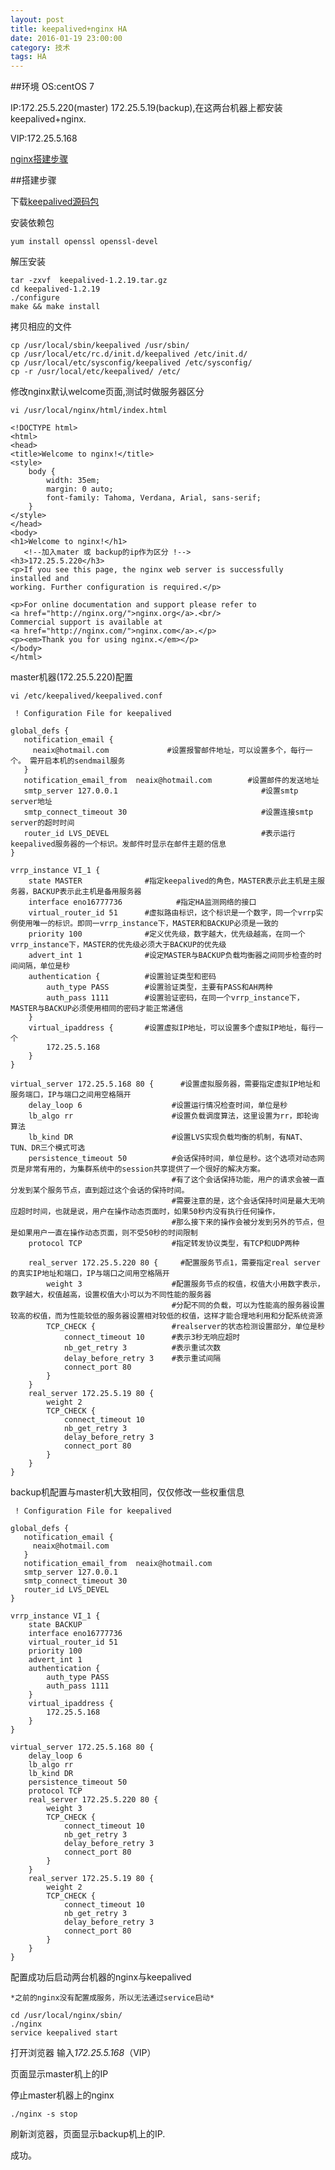 ```yaml
---
layout: post
title: keepalived+nginx HA
date: 2016-01-19 23:00:00
category: 技术
tags: HA
---
```

##环境
OS:centOS 7


IP:172.25.5.220(master) 172.25.5.19(backup),在这两台机器上都安装keepalived+nginx.

VIP:172.25.5.168

[nginx搭建步骤](http://www.neaix.com/2016/01/19/nginx-build.html)


##搭建步骤

下载[keepalived源码包](http://www.keepalived.org/software/keepalived-1.2.19.tar.gz)

安装依赖包

	yum install openssl openssl-devel
	
解压安装

	tar -zxvf  keepalived-1.2.19.tar.gz
	cd keepalived-1.2.19
	./configure
	make && make install
	
拷贝相应的文件

	cp /usr/local/sbin/keepalived /usr/sbin/ 
	cp /usr/local/etc/rc.d/init.d/keepalived /etc/init.d/  
	cp /usr/local/etc/sysconfig/keepalived /etc/sysconfig/  
	cp -r /usr/local/etc/keepalived/ /etc/  
	
修改nginx默认welcome页面,测试时做服务器区分 

	vi /usr/local/nginx/html/index.html
	
	<!DOCTYPE html>
	<html>
	<head>
	<title>Welcome to nginx!</title>
	<style>
	    body {
	        width: 35em;
	        margin: 0 auto;
	        font-family: Tahoma, Verdana, Arial, sans-serif;
	    }
	</style>
	</head>
	<body>
	<h1>Welcome to nginx!</h1>
       <!--加入mater 或 backup的ip作为区分 !-->
	<h3>172.25.5.220</h3>
	<p>If you see this page, the nginx web server is successfully installed and
	working. Further configuration is required.</p>
	
	<p>For online documentation and support please refer to
	<a href="http://nginx.org/">nginx.org</a>.<br/>
	Commercial support is available at
	<a href="http://nginx.com/">nginx.com</a>.</p>
	<p><em>Thank you for using nginx.</em></p>
	</body>
	</html>

master机器(172.25.5.220)配置

	vi /etc/keepalived/keepalived.conf
	
	 ! Configuration File for keepalived

	global_defs {
	   notification_email {
	     neaix@hotmail.com             #设置报警邮件地址，可以设置多个，每行一个。 需开启本机的sendmail服务
	   }
	   notification_email_from  neaix@hotmail.com        #设置邮件的发送地址
	   smtp_server 127.0.0.1                                #设置smtp server地址
	   smtp_connect_timeout 30                              #设置连接smtp server的超时时间
	   router_id LVS_DEVEL                                  #表示运行keepalived服务器的一个标识。发邮件时显示在邮件主题的信息
	}
	
	vrrp_instance VI_1 {
	    state MASTER              #指定keepalived的角色，MASTER表示此主机是主服务器，BACKUP表示此主机是备用服务器
	    interface eno16777736            #指定HA监测网络的接口
	    virtual_router_id 51      #虚拟路由标识，这个标识是一个数字，同一个vrrp实例使用唯一的标识。即同一vrrp_instance下，MASTER和BACKUP必须是一致的
	    priority 100              #定义优先级，数字越大，优先级越高，在同一个vrrp_instance下，MASTER的优先级必须大于BACKUP的优先级
	    advert_int 1              #设定MASTER与BACKUP负载均衡器之间同步检查的时间间隔，单位是秒
	    authentication {          #设置验证类型和密码
	        auth_type PASS        #设置验证类型，主要有PASS和AH两种
	        auth_pass 1111        #设置验证密码，在同一个vrrp_instance下，MASTER与BACKUP必须使用相同的密码才能正常通信
	    }
	    virtual_ipaddress {       #设置虚拟IP地址，可以设置多个虚拟IP地址，每行一个
	        172.25.5.168
	    }
	}
	
	virtual_server 172.25.5.168 80 {      #设置虚拟服务器，需要指定虚拟IP地址和服务端口，IP与端口之间用空格隔开
	    delay_loop 6                    #设置运行情况检查时间，单位是秒
	    lb_algo rr                      #设置负载调度算法，这里设置为rr，即轮询算法
	    lb_kind DR                      #设置LVS实现负载均衡的机制，有NAT、TUN、DR三个模式可选
	    persistence_timeout 50          #会话保持时间，单位是秒。这个选项对动态网页是非常有用的，为集群系统中的session共享提供了一个很好的解决方案。
	                                    #有了这个会话保持功能，用户的请求会被一直分发到某个服务节点，直到超过这个会话的保持时间。
	                                    #需要注意的是，这个会话保持时间是最大无响应超时时间，也就是说，用户在操作动态页面时，如果50秒内没有执行任何操作，
	                                    #那么接下来的操作会被分发到另外的节点，但是如果用户一直在操作动态页面，则不受50秒的时间限制
	    protocol TCP                    #指定转发协议类型，有TCP和UDP两种
	
	    real_server 172.25.5.220 80 {     #配置服务节点1，需要指定real server的真实IP地址和端口，IP与端口之间用空格隔开
	        weight 3                    #配置服务节点的权值，权值大小用数字表示，数字越大，权值越高，设置权值大小可以为不同性能的服务器
	                                    #分配不同的负载，可以为性能高的服务器设置较高的权值，而为性能较低的服务器设置相对较低的权值，这样才能合理地利用和分配系统资源
	        TCP_CHECK {                 #realserver的状态检测设置部分，单位是秒
	            connect_timeout 10      #表示3秒无响应超时
	            nb_get_retry 3          #表示重试次数
	            delay_before_retry 3    #表示重试间隔
	            connect_port 80
	        }
	    }
	    real_server 172.25.5.19 80 {
	        weight 2
	        TCP_CHECK {
	            connect_timeout 10
	            nb_get_retry 3
	            delay_before_retry 3
	            connect_port 80
	        }
	    }
	}

backup机配置与master机大致相同，仅仅修改一些权重信息


	 ! Configuration File for keepalived
	
	global_defs {
	   notification_email {
	     neaix@hotmail.com             
	   }
	   notification_email_from  neaix@hotmail.com        
	   smtp_server 127.0.0.1                              
	   smtp_connect_timeout 30                             
	   router_id LVS_DEVEL                                  
	}
	
	vrrp_instance VI_1 {
	    state BACKUP              
	    interface eno16777736            
	    virtual_router_id 51     
	    priority 100              
	    advert_int 1             
	    authentication {       
	        auth_type PASS      
	        auth_pass 1111       
	    }
	    virtual_ipaddress {      
	        172.25.5.168
	    }
	}
	
	virtual_server 172.25.5.168 80 {      
	    delay_loop 6                    
	    lb_algo rr                      
	    lb_kind DR                     
	    persistence_timeout 50          
	    protocol TCP                    
	    real_server 172.25.5.220 80 {    
	        weight 3                    
	        TCP_CHECK {                
	            connect_timeout 10     
	            nb_get_retry 3          
	            delay_before_retry 3   
	            connect_port 80
	        }
	    }
	    real_server 172.25.5.19 80 {
	        weight 2
	        TCP_CHECK {
	            connect_timeout 10
	            nb_get_retry 3
	            delay_before_retry 3
	            connect_port 80
	        }
	    }
	}


配置成功后启动两台机器的nginx与keepalived

	*之前的nginx没有配置成服务，所以无法通过service启动*
	
	cd /usr/local/nginx/sbin/
	./nginx
	service keepalived start

打开浏览器 输入*172.25.5.168*（VIP）

页面显示master机上的IP

停止master机器上的nginx

	./nginx -s stop
	
刷新浏览器，页面显示backup机上的IP.

成功。

	





	






